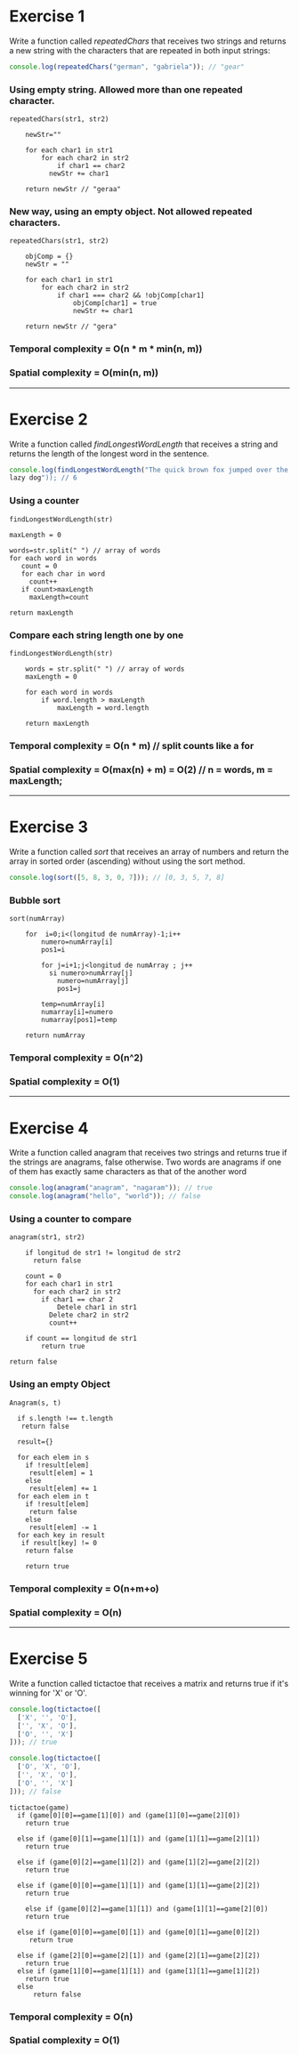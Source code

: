 # Exercise 1

Write a function called *repeatedChars* that receives two strings and returns a
new string with the characters that are repeated in both input strings:

```javascript
console.log(repeatedChars("german", "gabriela")); // "gear"
```

### Using empty string. Allowed more than one repeated character.

```
repeatedChars(str1, str2)

	newStr=""

	for each char1 in str1
		for each char2 in str2
			if char1 == char2
	  	  newStr += char1

	return newStr // "geraa"
```

### New way, using an empty object. Not allowed repeated characters.

```
repeatedChars(str1, str2)

	objComp = {}
	newStr = ""

	for each char1 in str1
		for each char2 in str2
			if char1 === char2 && !objComp[char1]
				objComp[char1] = true
				newStr += char1

	return newStr // "gera"
```
### Temporal complexity = O(n * m * min(n, m))
### Spatial complexity = O(min(n, m))

---------------------------------------------------------------------------
# Exercise 2

Write a function called *findLongestWordLength* that receives a string and
returns the length of the longest word in the sentence.
```javascript
console.log(findLongestWordLength("The quick brown fox jumped over the
lazy dog")); // 6
```
### Using a counter
```
findLongestWordLength(str)

maxLength = 0

words=str.split(" ") // array of words
for each word in words
   count = 0
   for each char in word
     count++
   if count>maxLength
     maxLength=count

return maxLength
```

### Compare each string length one by one
```
findLongestWordLength(str)

	words = str.split(" ") // array of words
	maxLength = 0

	for each word in words
		if word.length > maxLength
			maxLength = word.length

	return maxLength
```

### Temporal complexity = O(n * m) // split counts like a for
### Spatial complexity = O(max(n) + m) = O(2) // n = words, m = maxLength;

--------------------------------------------------------------------------
# Exercise 3

Write a function called *sort* that receives an array of numbers and return the
array in sorted order (ascending) without using the sort method.
```javascript
console.log(sort([5, 8, 3, 0, 7])); // [0, 3, 5, 7, 8]
```

### Bubble sort
```
sort(numArray)

	for  i=0;i<(longitud de numArray)-1;i++
		numero=numArray[i]
		pos1=i

		for j=i+1;j<longitud de numArray ; j++
		  si numero>numArray[j]
		    numero=numArray[j]
		    pos1=j

		temp=numArray[i]
		numarray[i]=numero
		numarray[pos1]=temp

	return numArray
```

### Temporal complexity = O(n^2)
### Spatial complexity = O(1)

--------------------------------------------------------------------------

# Exercise 4

Write a function called anagram that receives two strings and returns true if
the strings are anagrams, false otherwise.
Two words are anagrams if one of them has exactly same characters as that of
the another word
```javascript
console.log(anagram("anagram", "nagaram")); // true
console.log(anagram("hello", "world")); // false
```

### Using a counter to compare
```
anagram(str1, str2)

	if longitud de str1 != longitud de str2
	  return false

	count = 0
	for each char1 in str1
	  for each char2 in str2
	  	if char1 == char 2
	    	Detele char1 in str1
	      Delete char2 in str2
	      count++

	if count == longitud de str1
		return true

return false
```

### Using an empty Object
```
Anagram(s, t)

  if s.length !== t.length
   return false

  result={}

  for each elem in s
    if !result[elem]
     result[elem] = 1
    else
     result[elem] += 1
  for each elem in t
    if !result[elem]
     return false
    else
     result[elem] -= 1
  for each key in result
   if result[key] != 0
    return false

	return true
```
### Temporal complexity = O(n+m+o)
### Spatial complexity = O(n)

--------------------------------------------------------------------------

# Exercise 5

Write a function called tictactoe that receives a matrix and returns true if
it's winning for 'X' or 'O'.
```javascript
console.log(tictactoe([
  ['X', '', 'O'],
  ['', 'X', 'O'],
  ['O', '', 'X']
])); // true

console.log(tictactoe([
  ['O', 'X', 'O'],
  ['', 'X', 'O'],
  ['O', '', 'X']
])); // false
```
```
tictactoe(game)
  if (game[0][0]==game[1][0]) and (game[1][0]==game[2][0])
    return true

  else if (game[0][1]==game[1][1]) and (game[1][1]==game[2][1])
    return true

  else if (game[0][2]==game[1][2]) and (game[1][2]==game[2][2])
  	return true

  else if (game[0][0]==game[1][1]) and (game[1][1]==game[2][2])
    return true

	else if (game[0][2]==game[1][1]) and (game[1][1]==game[2][0])
  	return true

  else if (game[0][0]==game[0][1]) and (game[0][1]==game[0][2])
     return true

  else if (game[2][0]==game[2][1]) and (game[2][1]==game[2][2])
  	return true
  else if (game[1][0]==game[1][1]) and (game[1][1]==game[1][2])
  	return true
  else
      return false
```
### Temporal complexity = O(n)
### Spatial complexity = O(1)
